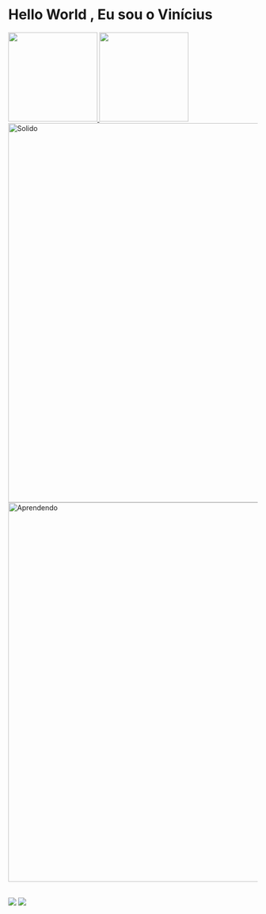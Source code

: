 # Hello World , Eu sou o Vinícius

<table>
  <a href="https://github.com/leehxd">
  <img height="180em" src="https://github-readme-stats.vercel.app/api?username=ViniciusGGabriel&show_icons=true&theme=tokyonight&include_all_commits=true&count_private=true"/>
  <img height="180em" src="https://github-readme-stats.vercel.app/api/top-langs/?username=ViniciusGGabriel&layout=compact&langs_count=6&theme=tokyonight"/>
    
  <img src="https://skillicons.dev/icons?i=js,ts,react,vite,sass,tailwind,bootstrap,git,github&theme=dark&perline=9" width="765" alt="Solido">
  <img src="https://skillicons.dev/icons?i=postgresql,mysql,nodejs,java,spring,docker&theme=dark&perline=9" width="765" alt="Aprendendo">
</table>

<div>
  <a href = "mailto:viniciusggabrielpl@gmail.com"><img src="https://img.shields.io/badge/-Gmail-%23333?style=for-the-badge&logo=gmail&logoColor=white" target="_blank"></a>
  <a href="https://www.linkedin.com/in/vin%C3%ADcius-gabriel-pereira-leit%C3%A3o/" target="_blank"><img src="https://img.shields.io/badge/-LinkedIn-%230077B5?style=for-the-badge&logo=linkedin&logoColor=white" target="_blank"></a> 
</div>
